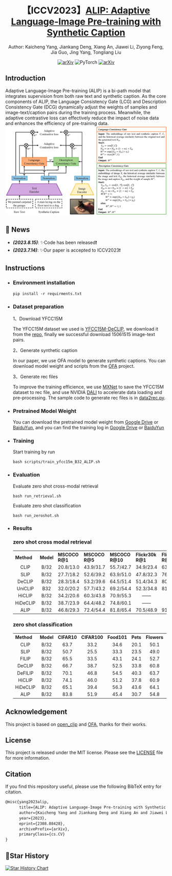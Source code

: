 <div align="center">

# 【ICCV2023】[ALIP: Adaptive Language-Image Pre-training with Synthetic Caption](https://arxiv.org/abs/2308.08428) 

Author: Kaicheng Yang, Jiankang Deng, Xiang An, Jiawei Li, Ziyong Feng, Jia Guo, Jing Yang, Tongliang Liu



[![arXiv](https://img.shields.io/badge/arXiv-<2308.08428>-<COLOR>.svg)](https://arxiv.org/abs/2308.08428) <img alt="PyTorch" src="https://img.shields.io/badge/PyTorch-ee4c2c?logo=pytorch&logoColor=white"> [![arXiv](https://img.shields.io/badge/ICCV2023-8A2BE2.svg)](https://iccv2023.thecvf.com) 

</div>

## Introduction
 Adaptive Language-Image Pre-training (ALIP) is a bi-path model that integrates supervision from both raw text and synthetic caption. As the core components of ALIP, the Language Consistency Gate (LCG) and Description Consistency Gate (DCG) dynamically adjust the weights of samples and image-text/caption pairs during the training process. Meanwhile, the adaptive contrastive loss can effectively reduce the impact of noise data and enhances the efficiency of pre-training data.
![teaser](img/architecture.jpg)

## 📣 News
- **_(2023.8.15)_**: ✨Code has been released❗️
- **_(2023.7.14)_**: ✨Our paper is accepted to ICCV2023❗️

## Instructions
- ### Environment installation

    ```
    pip install -r requirments.txt
    ```
- ### Dataset preparation
    
    1、Download YFCC15M

    The YFCC15M dataset we used is [YFCC15M-DeCLIP](https://arxiv.org/abs/2110.05208), we download it from the [repo](https://github.com/AdamRain/YFCC15M_downloader), finally we successful download 15061515 image-text pairs.

    2、Generate synthetic caption

    In our paper, we use OFA model to generate synthetic captions. You can download model weight and scripts from the [OFA](https://github.com/OFA-Sys/OFA) project.

    3、Generate rec files

    To improve the training efficience, we use [MXNet](https://github.com/apache/mxnet) to save the YFCC15M dataset to rec file, and use NVIDIA [DALI](https://github.com/NVIDIA/DALI) to accelerate data loading and pre-processing. The sample code to generate rec files is in [data2rec.py](data2rec.py).

- ### Pretrained Model Weight

    You can download the pretrained model weight from [Google Drive](https://drive.google.com/file/d/1AqSHisCKZOZ16Q3sYguK6zIZIuwwEriE/view?usp=share_link) or [BaiduYun](https://pan.baidu.com/s/10dFfvGMWeaTXUyrZlZlCEw?pwd=xftg), and you can find the training log in [Google Drive](https://drive.google.com/file/d/1I8gdSQCJAfFamDcVztwW8EQIc_OOK8Xh/view?usp=share_link) or [BaiduYun](https://pan.baidu.com/s/1oz0UVzX2N0Sri7MfwR-kog?pwd=7ki7)

- ### Training

    Start training by run
    ```
    bash scripts/train_yfcc15m_B32_ALIP.sh
    ```

- ### Evaluation

    Evaluate zero shot cross-modal retrieval

    ```
    bash run_retrieval.sh
    ```
    Evaluate zero shot classification

    ```
    bash run_zeroshot.sh
    ```

- ### Results
    ### zero shot cross modal retrieval 
    <table><tbody>
    <!-- START TABLE -->
    <!-- TABLE HEADER -->
    <th valign="center">Method</th>
    <th valign="center">Model</th>
    <th valign="center">MSCOCO R@1</th>
    <th valign="center">MSCOCO R@5 </th>
    <th valign="center">MSCOCO R@10 </th>
    <th valign="center">Flickr30k R@1</th>
    <th valign="center">Flickr30k R@5</th>
    <th valign="center">Flickr30k R@10</th>

    <!-- TABLE BODY -->
    <tr>
    <td align="center">CLIP</td>
    <td align="center">B/32</td>
    <td align="center">20.8/13.0</td>
    <td align="center">43.9/31.7</td>
    <td align="center">55.7/42.7</td>
    <td align="center">34.9/23.4</td>
    <td align="center">63.9/47.2</td>
    <td align="center">75.9/58.9</td>
    </tr>
    <tr>
    <td align="center">SLIP</td>
    <td align="center">B/32</td>
    <td align="center">27.7/18.2</td>
    <td align="center">52.6/39.2</td>
    <td align="center">63.9/51.0</td>
    <td align="center">47.8/32.3</td>
    <td align="center">76.5/58.7</td>
    <td align="center">85.9/68.8</td>
    </tr>
    <tr>
    <td align="center">DeCLIP</td>
    <td align="center">B/32</td>
    <td align="center">28.3/18.4</td>
    <td align="center">53.2/39.6</td>
    <td align="center">64.5/51.4</td>
    <td align="center">51.4/34.3</td>
    <td align="center">80.2/60.3</td>
    <td align="center">88.9/70.7</td>
    </tr>
    <tr>
    <td align="center">UniCLIP</td>
    <td align="center">B32</td>
    <td align="center">32.0/20.2</td>
    <td align="center">57.7/43.2</td>
    <td align="center">69.2/54.4</td>
    <td align="center">52.3/34.8</td>
    <td align="center">81.6/62.0</td>
    <td align="center">89.0/72.0</td>
    </tr>
    <tr>
    <td align="center">HiCLIP</td>
    <td align="center">B/32</td>
    <td align="center">34.2/20.6</td>
    <td align="center">60.3/43.8</td>
    <td align="center">70.9/55.3</td>
    <td align="center">——</td>
    <td align="center">——</td>
    <td align="center">——</td>
    </tr>
    <tr>
    <td align="center">HiDeCLIP</td>
    <td align="center">B/32</td>
    <td align="center">38.7/23.9</td>
    <td align="center">64.4/48.2</td>
    <td align="center">74.8/60.1</td>
    <td align="center">——</td>
    <td align="center">——</td>
    <td align="center">——</td>
    </tr>
    <tr>
    <td align="center">ALIP</td>
    <td align="center">B/32</td>
    <td align="center">46.8/29.3</td>
    <td align="center">72.4/54.4</td>
    <td align="center">81.8/65.4</td>
    <td align="center">70.5/48.9</td>
    <td align="center">91.9/75.1</td>
    <td align="center">95.7/82.9</td>
    </tr>
    
    </tbody></table>


    ### zero shot classification 
    <table><tbody>
    <!-- START TABLE -->
    <!-- TABLE HEADER -->
    <th valign="center">Method</th>
    <th valign="center">Model</th>
    <th valign="center">CIFAR10</th>
    <th valign="center">CIFAR100</th>
    <th valign="center">Food101</th>
    <th valign="center">Pets</th>
    <th valign="center">Flowers</th>
    <th valign="center">SUN397</th>
    <th valign="center">Cars</th>
    <th valign="center">DTD</th>
    <th valign="center">Caltech101</th>
    <th valign="center">Aircraft</th>
    <th valign="center">Imagenet</th>
    <th valign="center">Average</th>

    <!-- TABLE BODY -->
    <tr>
    <td align="center">CLIP</td>
    <td align="center">B/32</td>
    <td align="center">63.7</td>
    <td align="center">33.2</td>
    <td align="center">34.6</td>
    <td align="center">20.1</td>
    <td align="center">50.1</td>
    <td align="center">35.7</td>
    <td align="center">2.6</td>
    <td align="center">15.5</td>
    <td align="center">59.9</td>
    <td align="center">1.2</td>
    <td align="center">32.8</td>
    <td align="center">31.8</td>
    </tr>
    <tr>
    <td align="center">SLIP</td>
    <td align="center">B/32</td>
    <td align="center">50.7</td>
    <td align="center">25.5</td>
    <td align="center">33.3</td>
    <td align="center">23.5</td>
    <td align="center">49.0</td>
    <td align="center">34.7</td>
    <td align="center">2.8</td>
    <td align="center">14.4</td>
    <td align="center">59.9</td>
    <td align="center">1.7</td>
    <td align="center">34.3</td>
    <td align="center">30.0</td>
    </tr>
    <tr>
    <td align="center">FILIP</td>
    <td align="center">B/32</td>
    <td align="center">65.5</td>
    <td align="center">33.5</td>
    <td align="center">43.1</td>
    <td align="center">24.1</td>
    <td align="center">52.7</td>
    <td align="center">50.7</td>
    <td align="center">3.3</td>
    <td align="center">24.3</td>
    <td align="center">68.8</td>
    <td align="center">3.2</td>
    <td align="center">39.5</td>
    <td align="center">37.2</td>
    </tr>
    <tr>
    <td align="center">DeCLIP</td>
    <td align="center">B/32</td>
    <td align="center">66.7</td>
    <td align="center">38.7</td>
    <td align="center">52.5</td>
    <td align="center">33.8</td>
    <td align="center">60.8</td>
    <td align="center">50.3</td>
    <td align="center">3.8</td>
    <td align="center">27.7</td>
    <td align="center">74.7</td>
    <td align="center">2.1</td>
    <td align="center">43.2</td>
    <td align="center">41.3</td>
    </tr>
    <tr>
    <td align="center">DeFILIP</td>
    <td align="center">B/32</td>
    <td align="center">70.1</td>
    <td align="center">46.8</td>
    <td align="center">54.5</td>
    <td align="center">40.3</td>
    <td align="center">63.7</td>
    <td align="center">52.4</td>
    <td align="center">4.6</td>
    <td align="center">30.2</td>
    <td align="center">75.0</td>
    <td align="center">3.3</td>
    <td align="center">45.0</td>
    <td align="center">44.2</td>
    </tr>
    <tr>
    <td align="center">HiCLIP</td>
    <td align="center">B/32</td>
    <td align="center">74.1</td>
    <td align="center">46.0</td>
    <td align="center">51.2</td>
    <td align="center">37.8</td>
    <td align="center">60.9</td>
    <td align="center">50.6</td>
    <td align="center">4.5</td>
    <td align="center">23.1</td>
    <td align="center">67.4</td>
    <td align="center">3.6</td>
    <td align="center">40.5</td>
    <td align="center">41.8</td>
    </tr>
    <tr>
    <td align="center">HiDeCLIP</td>
    <td align="center">B/32</td>
    <td align="center">65.1</td>
    <td align="center">39.4</td>
    <td align="center">56.3</td>
    <td align="center">43.6</td>
    <td align="center">64.1</td>
    <td align="center">55.4</td>
    <td align="center">5.4</td>
    <td align="center">34.0</td>
    <td align="center">77.0</td>
    <td align="center">4.6</td>
    <td align="center">45.9</td>
    <td align="center">44.6</td>
    </tr>
    <tr>
    <td align="center">ALIP</td>
    <td align="center">B/32</td>
    <td align="center">83.8</td>
    <td align="center">51.9</td>
    <td align="center">45.4</td>
    <td align="center">30.7</td>
    <td align="center">54.8</td>
    <td align="center">47.8</td>
    <td align="center">3.4</td>
    <td align="center">23.2</td>
    <td align="center">74.1</td>
    <td align="center">2.7</td>
    <td align="center">40.3</td>
    <td align="center">41.7</td>
    </tr>
    </tbody></table>





## Acknowledgement

This project is based on [open_clip](https://github.com/mlfoundations/open_clip) and [OFA](https://github.com/OFA-Sys/OFA), thanks for their works.

## License

This project is released under the MIT license. Please see the [LICENSE](LICENSE) file for more information.

## Citation
If you find this repository useful, please use the following BibTeX entry for citation.

```latex
@misc{yang2023alip,
      title={ALIP: Adaptive Language-Image Pre-training with Synthetic Caption}, 
      author={Kaicheng Yang and Jiankang Deng and Xiang An and Jiawei Li and Ziyong Feng and Jia Guo and Jing Yang and Tongliang Liu},
      year={2023},
      eprint={2308.08428},
      archivePrefix={arXiv},
      primaryClass={cs.CV}
}
```

## 🌟Star History

[![Star History Chart](https://api.star-history.com/svg?repos=deepglint/ALIP&type=Date)](https://star-history.com/#deepglint/ALIP&Date)

